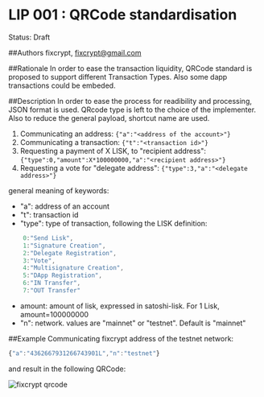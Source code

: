 # LIP 001 : QRCode standardisation

Status: Draft

##Authors
fixcrypt, fixcrypt@gmail.com


##Rationale
In order to ease the transaction liquidity, QRCode standard is proposed to support different Transaction Types. Also some dapp transactions could be embeded.

##Description
In order to ease the process for readibility and processing, JSON format is used. QRcode type is left to the choice of the implementer.
Also to reduce the general payload, shortcut name are used.

1. Communicating an address: `{"a":"<address of the account>"}`
2. Communicating a transaction: `{"t":"<transaction id>"}`
3. Requesting a payment of X LISK, to "recipient address": `{"type":0,"amount":X*100000000,"a":"<recipient address>"}`
4. Requesting a vote for "delegate address": `{"type":3,"a":"<delegate address>"}`

general meaning of keywords:
- "a": address of an account
- "t": transaction id
- "type": type of transaction, following the LISK definition:
```javascript
    0:"Send Lisk",
    1:"Signature Creation",
    2:"Delegate Registration",
    3:"Vote",
    4:"Multisignature Creation",
    5:"DApp Registration",
    6:"IN Transfer",
    7:"OUT Transfer"
```
- amount: amount of lisk, expressed in satoshi-lisk. For 1 Lisk, amount=100000000
- "n": network. values are "mainnet" or "testnet". Default is "mainnet"

##Example
Communicating fixcrypt address of the testnet network:
```javascript
{"a":"4362667931266743901L","n":"testnet"}
```

and result in the following QRCode:

![fixcrypt qrcode](http://i.imgur.com/Z492UAT.png)


